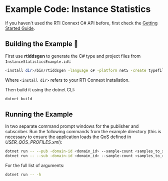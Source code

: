 # Example Code: Instance Statistics

If you haven't used the RTI Connext C# API before, first check the
[Getting Started Guide](https://community.rti.com/static/documentation/connext-dds/6.1.0/doc/manuals/connext_dds_professional/getting_started_guide/csharp/before_csharp.html).

## Building the Example :wrench:

First use **rtiddsgen** to generate the C# type and project files from
`InstanceStatisticsExample.idl`:

```sh
<install dir>/bin/rtiddsgen -language c# -platform net5 -create typefiles -create makefiles InstanceStatisticsExample.idl
```

Where `<install dir>` refers to your RTI Connext installation.

Then build it using the dotnet CLI:

```sh
dotnet build
```

## Running the Example

In two separate command prompt windows for the publisher and subscriber. Run the
following commands from the example directory (this is necessary to ensure the
application loads the QoS defined in *USER_QOS_PROFILES.xml*):

```sh
dotnet run -- --pub -domain-id <domain_id> --sample-count <samples_to_send>
dotnet run -- --sub -domain-id <domain_id> --sample-count <samples_to_receive>
```

For the full list of arguments:

```sh
dotnet run -- -h
```
